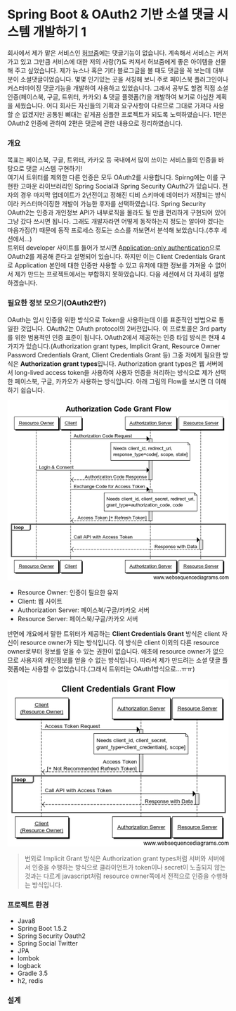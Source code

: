 # Spring Boot & OAuth2 기반 소셜 댓글 시스템 개발하기 1
회사에서 제가 맡은 서비스인 [허브줌](http://hub.zum.com)에는 댓글기능이 없습니다. 계속해서 서비스는 커져가고 있고 그만큼 서비스에 대한 저의 사랑(?)도 켜져서 허브줌에게 좋은 아이템을 선물해 주고 싶었습니다. 
제가 뉴스나 혹은 기타 블로그글을 볼 때도 댓글을 꼭 보는데 대부분이 소셜댓글이었습니다. 몇몇 인기있는 곳을 서칭해 보니 주로 페이스북 플러그인이나 커스터마이징 댓글기능을 개발하여 사용하고 있었습니다. 
그래서 공부도 할겸 직접 소셜 인증(페이스북, 구글, 트위터, 카카오) & 댓글 플랫폼(?)을 개발하여 보기로 야심찬 계획을 세웠습니다. 
어디 회사든 자신들의 기획과 요구사항이 다르므로 그대로 가져다 사용할 순 없겠지만 공통된 뼈대는 같게끔 심플한 프로젝트가 되도록 노력하였습니다. 1편은 OAuth2 인증에 관하여 2편은 댓글에 관한 내용으로 정리하였습니다.

### 개요
목표는 페이스북, 구글, 트위터, 카카오 등 국내에서 많이 쓰이는 서비스들의 인증을 바탕으로 댓글 시스템 구현하기!<br>
여기서 트위터를 제외한 다른 인증은 모두 OAuth2를 사용합니다. Spirng에는 이를 구현한 고마운 라이브러리인 Spring Social과 Spring Security OAuth2가 있습니다. 전자의 경우 마지막 업데이트가 2년전이고 정해진 디비 스키마에 데이터가 저장되는 방식이라 
커스터마이징한 개발이 가능한 후자를 선택하였습니다. Spring Security OAuth2는 인증과 개인정보 API가 내부로직을 몰라도 될 만큼 편리하게 구현되어 있어 그냥 갔다 쓰시면 됩니다. 그래도 개발자라면 어떻게 동작하는지 정도는 알아야 겠다는 마음가짐(?) 
때문에 동작 프로세스 정도는 소스를 까보면서 분석해 보았습니다.(추후 세션에서...)<br>
트위터 developer 사이트를 들어가 보시면 [Application-only authentication](https://dev.twitter.com/oauth/application-only)으로 OAuth2를 제공해 준다고 설명되어 있습니다. 
하지만 이는 Client Credentials Grant로 Application 본인에 대한 인증만 사용할 수 있고 유저에 대한 정보를 가져올 수 없어서 제가 만드는 프로젝트에서는 부합하지 못하였습니다. 다음 세션에서 더 자세히 설명하겠습니다. 

### 필요한 정보 모으기(OAuth2란?)
OAuth는 임시 인증을 위한 방식으로 Token을 사용하는데 이를 표준적인 방법으로 통일한 것입니다. OAuth2는 OAuth protocol의 2버전입니다. 이 프로토콜은 3rd party를 위한 범용적인 인증 표준이 됩니다.
OAuth2에서 제공하는 인증 타입 방식은 현재 4가지가 있습니다.(Authorization grant types, Implicit Grant, Resource Owner Password Credentials Grant, Client Credentials Grant 등) 
그중 저에게 필요한 방식은 **Authorization grant types**입니다. Authorization grant types은 웹 서버에서 long-lived access token을 사용하여 사용자 인증을 처리하는 방식으로 제가 선택한 
페이스북, 구글, 카카오가 사용하는 방식입니다. 아래 그림의 Flow를 보시면 더 이해하기 쉽습니다.

<p align="center">
<img src="/images/spring/oauth2/auth_code_flow.png"/>
</p>

- Resource Owner: 인증이 필요한 유저
- Client: 웹 사이트
- Authorization Server: 페이스북/구글/카카오 서버
- Resource Server: 페이스북/구글/카카오 서버

반면에 개요에서 말한 트위터가 제공하는 **Client Credentials Grant** 방식은 client 자신이 resource owner가 되는 방식입니다. 이 방식은 client 이외의 다른 resource owner로부터 정보를 얻을 수 있는 권한이 없습니다. 
애초에 resource owner가 없으므로 사용자의 개인정보를 얻을 수 없는 방식입니다. 따라서 제가 만드려는 소셜 댓글 플랫폼에는 사용할 수 없었습니다.(그래서 트위터는 OAuth1방식으로...ㅠㅠ)

<p align="center">
<img src="/images/spring/oauth2/client_credentials_flow.png"/>
</p>

>번외로 Implicit Grant 방식은 Authorization grant types처럼 서버와 서버에서 인증을 수행하는 방식으로 클라이언트가 token이나 secret이 노출되지 않는 것과는 다르게 javascript처럼 resource owner쪽에서 전적으로 인증을 수행하는 방식입니다.
 
### 프로젝트 환경
- Java8
- Spring Boot 1.5.2
- Spring Security Oauth2
- Spring Social Twitter
- JPA
- lombok
- logback
- Gradle 3.5
- h2, redis

### 설계


